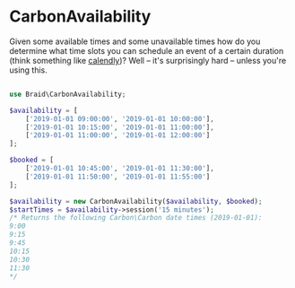 # CarbonAvailability

Given some available times and some unavailable times how do you determine what
time slots you can schedule an event of a certain duration (think something like
[calendly](https://calendly.com/))? Well – it's surprisingly hard – unless
you're using this.

```php

use Braid\CarbonAvailability;

$availability = [
    ['2019-01-01 09:00:00', '2019-01-01 10:00:00'],
    ['2019-01-01 10:15:00', '2019-01-01 11:00:00'],
    ['2019-01-01 11:00:00', '2019-01-01 12:00:00']
];

$booked = [
    ['2019-01-01 10:45:00', '2019-01-01 11:30:00'],
    ['2019-01-01 11:50:00', '2019-01-01 11:55:00']
];

$availability = new CarbonAvailability($availability, $booked);
$startTimes = $availability->session('15 minutes');
/* Returns the following Carbon\Carbon date times (2019-01-01):
9:00
9:15
9:45
10:15
10:30
11:30
*/
```
